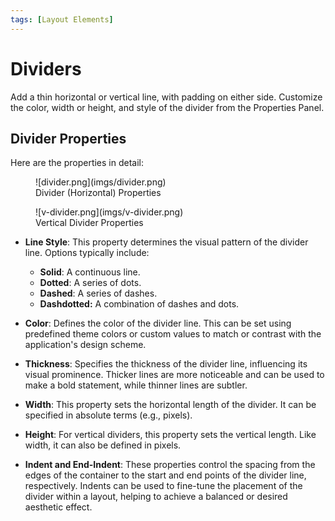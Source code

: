 ```yaml
---
tags: [Layout Elements]
---
```

# Dividers

Add a thin horizontal or vertical line, with padding on either side. Customize the color, width 
or height, and style of the divider from the Properties Panel. 

## Divider Properties
Here are the properties in detail:

<figure>
    ![divider.png](imgs/divider.png)
  <figcaption class="centered-caption">Divider (Horizontal) Properties </figcaption>
</figure>

<figure>
    ![v-divider.png](imgs/v-divider.png)
  <figcaption class="centered-caption">Vertical Divider Properties </figcaption>
</figure>

- **Line Style**: This property determines the visual pattern of the divider line. Options 
  typically include:
  - **Solid**: A continuous line.
  - **Dotted**: A series of dots.
  - **Dashed**: A series of dashes.
  - **Dashdotted:** A combination of dashes and dots.

- **Color**: Defines the color of the divider line. This can be set using predefined theme colors or 
  custom values to match or contrast with the application's design scheme.

- **Thickness**: Specifies the thickness of the divider line, influencing its visual prominence. 
  Thicker lines are more noticeable and can be used to make a bold statement, while thinner lines are subtler.

- **Width**: This property sets the horizontal length of the divider. It can be specified in 
  absolute terms (e.g., pixels).

- **Height**: For vertical dividers, this property sets the vertical length. Like width, it can 
  also be defined in pixels. 

- **Indent and End-Indent**: These properties control the spacing from the edges of the container 
  to the start and end points of the divider line, respectively. Indents can be used to fine-tune the placement of the divider within a layout, helping to achieve a balanced or desired aesthetic effect.
